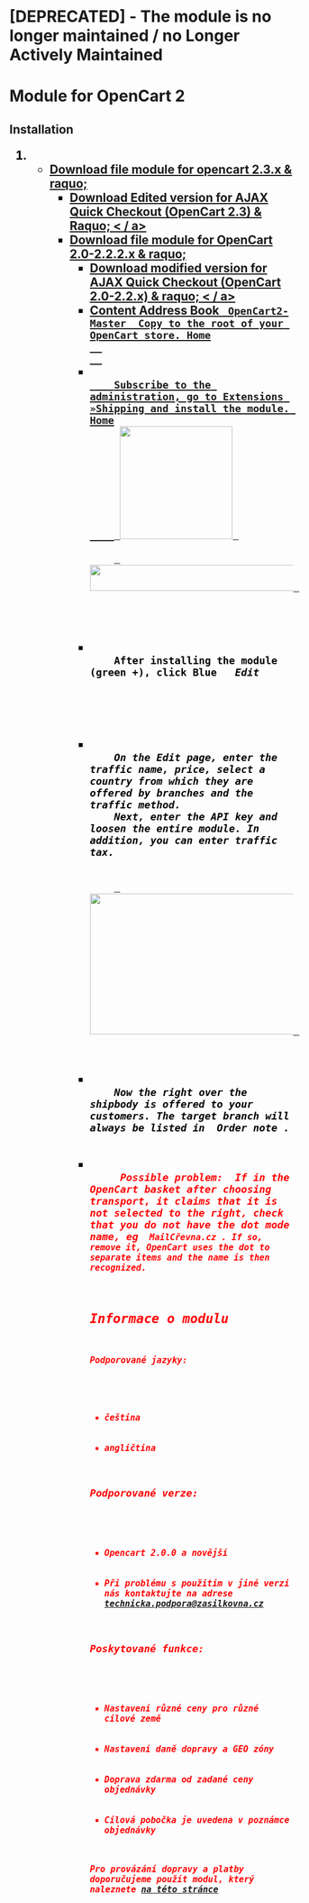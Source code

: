 # [DEPRECATED] - The module is no longer maintained / no Longer Actively Maintained

<H1> Module for OpenCart 2 </ h1>
<H2> Installation </ h2>
<ol style = "color: black;">
  <li>
    <Ul>
      <li> <a href="https://github.com/zasilkovna/opencart2/archive/opencart2.zip"> Download file module for opencart 2.3.x & raquo; </a>
      <Ul>
      <li> <a href="https://github.com/zasilvnovna/opencart2/archive/ajax-quick-check-check-opencart2.3.zip"> Download Edited version for AJAX Quick Checkout (OpenCart 2.3) & Raquo; < / a> </ li>
      </ ul>
      </ li>
      <li> <a href="https://github.com/zasilkovnna/opencart2/archive/master.zip"> Download file module for OpenCart 2.0-2.2.2.x & raquo; </a>
      <Ul>
      <li> <a href="https://github.com/Zasilvnovna/opencart2/archive/ajax-quick-check-check-check"> Download modified version for AJAX Quick Checkout (OpenCart 2.0-2.2.x) & raquo; < / a> </ li>
      </ ul>
      </ li>
    </ ul>
  </ li>
  <li>
    Content Address Book <code> OpenCart2-Master </ code> Copy to the root of your OpenCart store. Home
  </ li>
  <li>
    Subscribe to the administration, go to Extensions »Shipping and install the module. Home
    <a href="https://cloud.githubusercontent.com/assets/11771520/8772625/045ED8CC-2EC-11E5-9F01-BB90E556E2A1.png"> <Img Width = 200 Height = 200 src = "https: // Cloud .GithubuserContent.com / Assets / 11771520/8772625 / 045ed8CC-2Ece-11E5-9F01-BB90E56E2A1.png "> </a> <br>
    <a href="https://cloud.githubusercontent.com/assets/11771520/8772624/03292192-2ECE-11E5-8612-C09330155585.png"> <img width = 600 height = 46 src = "https: // cloud .GithubuserContent.com / Assets / 11771520/8772624 / 03292192-2Ece-11E5-8612-C09330155585.png "> </a> <br> <br>
  </ li>
  <li>
    After installing the module (green +), click Blue <I> <Strong> Edit </ strong> </ i> <br> <br> <br>
  </ li>
  <li>
    On the Edit page, enter the traffic name, price, select a country from which they are offered by branches and the traffic method.
    Next, enter the API key and loosen the entire module. In addition, you can enter traffic tax. <br> <br>
    <a href="https://cloud.githubusercontent.com/assets/11771520/8772621/8772621/8772621/00D3B164-2ECE-11E5-8E5-8EF1100EC6F.png"> <img width = 400 height = 250 src = "https: // Cloud .GithubuserContent.com / Assets / 11771520/8772621 / 00D3B164-2Ece-11E5-8172-EAFF1100EC6F.png "> </a> <br>
  </ li>
  <li>
    Now the right over the shipbody is offered to your customers. The target branch will always be listed in <Strong> Order note </ strong>.
  </ li>
  <li>
    <Strong Style = "Color: Red"> Possible problem: </ strong> If in the OpenCart basket after choosing transport, it claims that it is not selected to the right, check that you do not have the dot mode name, eg <Code> MailCřevna.cz </ code>. If so, remove it, OpenCart uses the dot to separate items and the name is then recognized.
    </ li>
</ ol>
<h2>Informace o modulu</h2>
<p>Podporované jazyky:</p>
<ul>
  <li>čeština</li>
  <li>angličtina</li>
</ul>
<h3>Podporované verze:</h3>
<ul>
  <li>Opencart 2.0.0 a novější</li>
  <li>Při problému s použitím v jiné verzi nás kontaktujte na adrese <a href="mailto:technicka.podpora@zasilkovna.cz">technicka.podpora@zasilkovna.cz</a></li>
</ul>
<h3>Poskytované funkce:</h3>
<ul>
  <li>Nastavení různé ceny pro různé cílové země</li>
  <li>Nastavení daně dopravy a GEO zóny</li>
  <li>Doprava zdarma od zadané ceny objednávky</li>
  <li>Cílová pobočka je uvedena v poznámce objednávky</li>
</ul>
<p>Pro provázání dopravy a platby doporučujeme použít modul, který naleznete <a targer='_blank' href="http://www.opencart.com/index.php?route=extension/extension/info&amp;extension_id=11301&amp;filter_search=gop">na této stránce</a></p>
